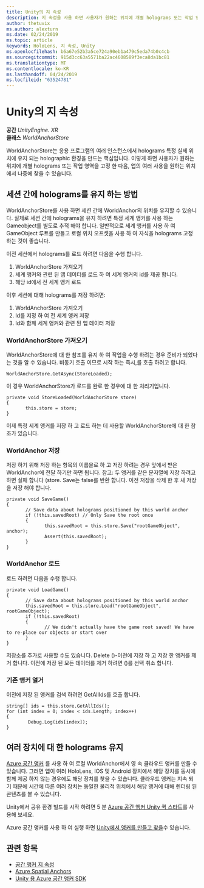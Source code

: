 ```yaml
---
title: Unity의 지 속성
description: 지 속성을 사용 하면 사용자가 원하는 위치에 개별 holograms 또는 작업 영역을 고정 한 다음, 앱의 많은 사용을 원하는 경우 나중에 찾을 수 있습니다.
author: thetuvix
ms.author: alexturn
ms.date: 02/24/2019
ms.topic: article
keywords: HoloLens, 지 속성, Unity
ms.openlocfilehash: b6a67e52b3a5ce724a90eb1a479c5eda74b0c4cb
ms.sourcegitcommit: 915d3cc63a5571ba22ac4608589f3eca8da1bc81
ms.translationtype: MT
ms.contentlocale: ko-KR
ms.lasthandoff: 04/24/2019
ms.locfileid: "63524781"
---
```

# <a name="persistence-in-unity"></a>Unity의 지 속성

**공간** *UnityEngine. XR*<br>
**클래스** *WorldAnchorStore*

WorldAnchorStore는 응용 프로그램의 여러 인스턴스에서 holograms 특정 실제 위치에 유지 되는 holographic 환경을 만드는 핵심입니다. 이렇게 하면 사용자가 원하는 위치에 개별 holograms 또는 작업 영역을 고정 한 다음, 앱의 여러 사용을 원하는 위치에서 나중에 찾을 수 있습니다.

## <a name="how-to-persist-holograms-across-sessions"></a>세션 간에 holograms를 유지 하는 방법

WorldAnchorStore를 사용 하면 세션 간에 WorldAnchor의 위치를 유지할 수 있습니다. 실제로 세션 간에 holograms을 유지 하려면 특정 세계 앵커를 사용 하는 Gameobject를 별도로 추적 해야 합니다. 일반적으로 세계 앵커를 사용 하 여 GameObject 루트를 만들고 로컬 위치 오프셋을 사용 하 여 자식을 holograms 고정 하는 것이 좋습니다.

이전 세션에서 holograms를 로드 하려면 다음을 수행 합니다.
1. WorldAnchorStore 가져오기
2. 세계 앵커와 관련 된 앱 데이터를 로드 하 여 세계 앵커의 id를 제공 합니다.
3. 해당 id에서 전 세계 앵커 로드

이후 세션에 대해 holograms를 저장 하려면:
1. WorldAnchorStore 가져오기
2. Id를 지정 하 여 전 세계 앵커 저장
3. Id와 함께 세계 앵커와 관련 된 앱 데이터 저장

### <a name="getting-the-worldanchorstore"></a>WorldAnchorStore 가져오기

WorldAnchorStore에 대 한 참조를 유지 하 여 작업을 수행 하려는 경우 준비가 되었다는 것을 알 수 있습니다. 비동기 호출 이므로 시작 하는 즉시,를 호출 하려고 합니다.

```
WorldAnchorStore.GetAsync(StoreLoaded);
```

이 경우 WorldAnchorStore가 로드를 완료 한 경우에 대 한 처리기입니다.

```
private void StoreLoaded(WorldAnchorStore store)
{
       this.store = store;
}
```

이제 특정 세계 앵커를 저장 하 고 로드 하는 데 사용할 WorldAnchorStore에 대 한 참조가 있습니다.

### <a name="saving-a-worldanchor"></a>WorldAnchor 저장

저장 하기 위해 저장 하는 항목의 이름을로 하 고 저장 하려는 경우 앞에서 받은 WorldAnchor에 전달 하기만 하면 됩니다. 참고: 두 앵커를 같은 문자열에 저장 하려고 하면 실패 합니다 (store. Save는 false를 반환 합니다. 이전 저장을 삭제 한 후 새 저장을 저장 해야 합니다.

```
private void SaveGame()
{
       // Save data about holograms positioned by this world anchor
       if (!this.savedRoot) // Only Save the root once
       {
              this.savedRoot = this.store.Save("rootGameObject", anchor);
              Assert(this.savedRoot);
       }
}
```

### <a name="loading-a-worldanchor"></a>WorldAnchor 로드

로드 하려면 다음을 수행 합니다.

```
private void LoadGame()
{
       // Save data about holograms positioned by this world anchor
       this.savedRoot = this.store.Load("rootGameObject", rootGameObject);
       if (!this.savedRoot)
       {
              // We didn't actually have the game root saved! We have to re-place our objects or start over
       }
}
```

저장소를 추가로 사용할 수도 있습니다. Delete ()-이전에 저장 하 고 저장 한 앵커를 제거 합니다. 이전에 저장 된 모든 데이터를 제거 하려면 ()를 선택 취소 합니다.

### <a name="enumerating-existing-anchors"></a>기존 앵커 열거

이전에 저장 된 앵커를 검색 하려면 GetAllIds를 호출 합니다.

```
string[] ids = this.store.GetAllIds();
for (int index = 0; index < ids.Length; index++)
{
        Debug.Log(ids[index]);
}
```

## <a name="persisting-holograms-for-multiple-devices"></a>여러 장치에 대 한 holograms 유지

<a href="https://docs.microsoft.com/azure/spatial-anchors/overview" target="_blank">Azure 공간 앵커</a> 를 사용 하 여 로컬 WorldAnchor에서 영 속 클라우드 앵커를 만들 수 있습니다. 그러면 앱이 여러 HoloLens, IOS 및 Android 장치에서 해당 장치를 동시에 함께 제공 하지 않는 경우에도 해당 장치를 찾을 수 있습니다.  클라우드 앵커는 지속 되기 때문에 시간에 따른 여러 장치는 동일한 물리적 위치에서 해당 앵커에 대해 렌더링 된 콘텐츠를 볼 수 있습니다.

Unity에서 공유 환경 빌드를 시작 하려면 5 분 <a href="https://docs.microsoft.com/azure/spatial-anchors/unity-overview" target="_blank">Azure 공간 앵커 Unity 퀵 스타트</a>를 사용해 보세요.

Azure 공간 앵커를 사용 하 여 실행 하면 <a href="https://docs.microsoft.com/azure/spatial-anchors/concepts/create-locate-anchors-unity" target="_blank">Unity에서 앵커를 만들고 찾을</a>수 있습니다.

## <a name="see-also"></a>관련 항목
* [공간 앵커 지 속성](coordinate-systems.md#spatial-anchor-persistence)
* <a href="https://docs.microsoft.com/azure/spatial-anchors" target="_blank">Azure Spatial Anchors</a>
* <a href="https://docs.microsoft.com/dotnet/api/Microsoft.Azure.SpatialAnchors" target="_blank">Unity 용 Azure 공간 앵커 SDK</a>
